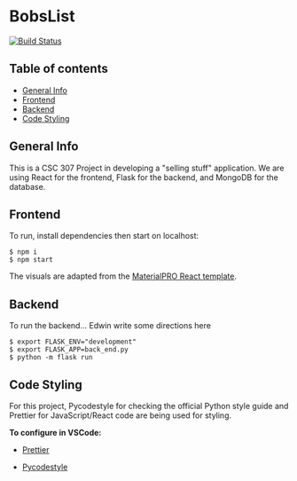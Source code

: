 # BobsList
[![Build Status](http://img.shields.io/travis/nhausmna/BobsList.svg?style=flat-square)](https://travis-ci.org/nhausmna/BobsList)

## Table of contents
* [General Info](#general-info)
* [Frontend](#frontend)
* [Backend](#backend)
* [Code Styling](#code-styling)

## General Info
This is a CSC 307 Project in developing a "selling stuff" application. We are
using React for the frontend, Flask for the backend, and MongoDB for the 
database.

## Frontend
To run, install dependencies then start on localhost:

```
$ npm i
$ npm start
```

The visuals are adapted from the 
<a href="https://www.wrappixel.com/templates/materialpro-react-admin-lite/" target="_blank">MaterialPRO React template</a>.


## Backend
To run the backend... Edwin write some directions here
```
$ export FLASK_ENV="development"
$ export FLASK_APP=back_end.py
$ python -m flask run
```


## Code Styling

For this project, Pycodestyle for checking the official Python style guide and Prettier for JavaScript/React code are being used
for styling. 

**To configure in VSCode:**
- <a href="https://medium.com/how-to-react/config-eslint-and-prettier-in-visual-studio-code-for-react-js-development-97bb2236b31a" target="_blank">Prettier</a>

- <a href="https://code.visualstudio.com/docs/python/linting" target="_blank">Pycodestyle</a>
